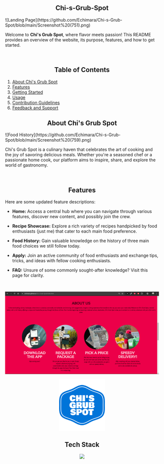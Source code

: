 <h2 align="center" width="1200px"> Chi-s-Grub-Spot</h2>
![Landing Page](https://github.com/Echimara/Chi-s-Grub-Spot/blob/main/Screenshot%20(751).png)

Welcome to **Chi's Grub Spot**, where flavor meets passion! This README provides an overview of the website, its purpose, features, and how to get started.

<br> 
<h2 align="center" width="1200px"> Table of Contents </h2>

1. [About Chi's Grub Spot](#about-chis-grub-spot)
2. [Features](#features)
3. [Getting Started](#getting-started)
4. [Usage](#usage)
5. [Contribution Guidelines](#contribution-guidelines)
6. [Feedback and Support](#feedback-and-support)

<h2 align="center" width="1200px"> About Chi's Grub Spot </h2>
![Food History](https://github.com/Echimara/Chi-s-Grub-Spot/blob/main/Screenshot%20(759).png)

Chi's Grub Spot is a culinary haven that celebrates the art of cooking and the joy of savoring delicious meals. Whether you're a seasoned chef or a passionate home cook, our platform aims to inspire, share, and explore the world of gastronomy.

<br>
<h2 align="center" width="1200px"> Features </h2>
Here are some updated feature descriptions:

- **Home:** Access a central hub where you can navigate through various features, discover new content, and possibly join the crew.
- **Recipe Showcase:** Explore a rich variety of recipes handpicked by food enthusiasts (just me) that cater to each main food preference.
- **Food History:** Gain valuable knowledge on the history of three main food choices we still follow today.
- **Apply:** Join an active community of food enthusiasts and exchange tips, tricks, and ideas with fellow cooking enthusiasts.
- **FAQ:** Unsure of some commonly sought-after knowledge? Visit this page for clarity.

  <br>
![Food History](https://github.com/Echimara/Chi-s-Grub-Spot/blob/main/Screenshot%20(760).png)

<p align="center">
<img src="https://github.com/Echimara/Chi-s-Grub-Spot/blob/main/Logo.png" alt="Logo" width="150">
</p>

<h2 align="center" width="1200px"> Tech Stack </h2> 

<p align="center">
  <img width="400px" src="https://skillicons.dev/icons?i=js,html,css,vscode,git&perline=10" />
</p>
